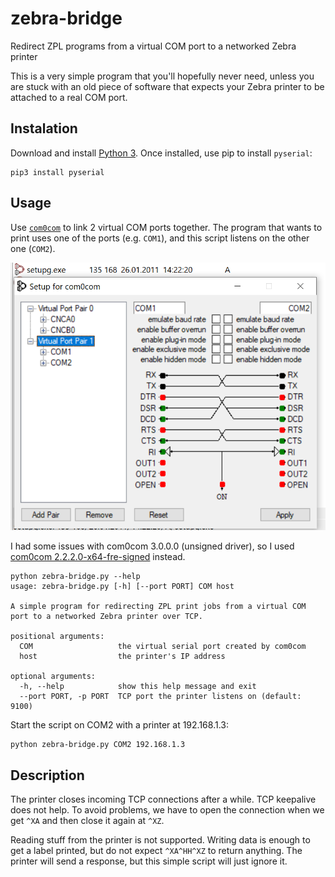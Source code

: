 # zebra-bridge
Redirect ZPL programs from a virtual COM port to a networked Zebra printer

This is a very simple program that you'll hopefully never need, unless you are
stuck with an old piece of software that expects your Zebra printer to be
attached to a real COM port.


## Instalation
Download and install [Python 3](https://www.python.org/downloads/).
Once installed, use pip to install `pyserial`:
```
pip3 install pyserial
```


## Usage
Use [`com0com`](http://com0com.sourceforge.net/) to link 2 virtual COM ports
together. The program that wants to print uses one of the ports (e.g. `COM1`),
and this script listens on the other one (`COM2`).

![An example com0com configuration](com0com-screenshot.png)

I had some issues with com0com 3.0.0.0 (unsigned driver), so I used
[com0com 2.2.2.0-x64-fre-signed](https://sourceforge.net/projects/com0com/files/com0com/2.2.2.0/)
instead.

```
python zebra-bridge.py --help
usage: zebra-bridge.py [-h] [--port PORT] COM host

A simple program for redirecting ZPL print jobs from a virtual COM port to a networked Zebra printer over TCP.

positional arguments:
  COM                   the virtual serial port created by com0com
  host                  the printer's IP address

optional arguments:
  -h, --help            show this help message and exit
  --port PORT, -p PORT  TCP port the printer listens on (default: 9100)
```

Start the script on COM2 with a printer at 192.168.1.3:
```
python zebra-bridge.py COM2 192.168.1.3
```


## Description
The printer closes incoming TCP connections after a while. TCP keepalive does
not help. To avoid problems, we have to open the connection when we get `^XA`
and then close it again at `^XZ`.

Reading stuff from the printer is not supported. Writing data is enough to get
a label printed, but do not expect `^XA^HH^XZ` to return anything. The printer
will send a response, but this simple script will just ignore it.
